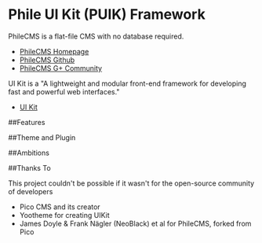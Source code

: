 Phile UI Kit (PUIK) Framework
====
PhileCMS is a flat-file CMS with no database required. 
   * [PhileCMS Homepage](http://philecms.com/)
   * [PhileCMS Github](https://github.com/PhileCMS/Phile/)
   * [PhileCMS G+ Community](https://plus.google.com/u/0/communities/105363272048954062353)
 
UI Kit is a "A lightweight and modular front-end framework for developing fast and powerful web interfaces." 
 * [UI Kit](http://getuikit.com)

##Features



##Theme and Plugin



##Ambitions



##Thanks To

This project couldn't be possible if it wasn't for the open-source community of developers

  * Pico CMS and its creator
  * Yootheme for creating UIKit
  * James Doyle & Frank Nägler (NeoBlack) et al for PhileCMS, forked from Pico
